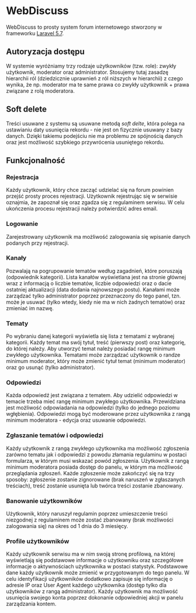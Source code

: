 # WebDiscuss
WebDiscuss to prosty system forum internetowego stworzony w frameworku [Laravel 5.7](https://laravel.com).

## Autoryzacja dostępu
W systemie wyróżniamy trzy rodzaje użytkowników (tzw. role): zwykły użytkownik, moderator oraz administrator. Stosujemy tutaj zasadzę hierarchii ról (dziedzicznie uprawnień z ról niższych w hierarchii) z czego wynika, że np. moderator ma te same prawa co zwykły użytkownik + prawa związane z rolą moderatora.

## Soft delete
Treści usuwane z systemu są usuwane metodą *soft delte*, która polega na ustawianiu daty usunięcia rekordu - nie jest on fizycznie usuwany z bazy danych. Dzięki takiemu podejściu nie ma problemu ze spójnością danych oraz jest możliwość szybkiego przywrócenia usuniętego rekordu.

## Funkcjonalność

### Rejestracja
Każdy użytkownik, który chce zacząć udzielać się na forum powinien przejść prosty proces rejestracji. Użytkownik rejestrując się w serwisie oznajmia, że zapoznał się oraz zgadza się z regulaminem serwisu. W celu ukończenia procesu rejestracji należy potwierdzić adres email.

### Logowanie
Zarejestrowany użytkownik ma możliwość zalogowania się wpisanie danych podanych przy rejestracji.

### Kanały
Pozwalają na pogrupowanie tematów według zagadnień, które poruszają (odpowiednik kategorii). Lista kanałów wyświetlana jest na stronie głównej wraz z informacją o liczbie tematów, liczbie odpowiedzi oraz o dacie ostatniej aktualizacji (data dodania najnowszego postu). Kanałami może zarządzać tylko administrator poprzez przeznaczony do tego panel, tzn. może je usuwać (tylko wtedy, kiedy nie ma w nich żadnych tematów) oraz zmieniać im nazwę.

### Tematy
Po wybraniu danej kategorii wyświetla się lista z tematami z wybranej kategorii. Każdy temat ma swój tytuł, treść (pierwszy post) oraz kategorię, do której należy. Aby utworzyć temat należy posiadać rangę minimum zwykłego użytkownika. Tematami może zarządzać użytkownik o randze minimum moderator, który może zmienić tytuł temat (minimum moderator) oraz go usunąć (tylko administrator).

### Odpowiedzi
Każda odpowiedź jest związana z tematem. Aby udzielić odpowiedzi w temacie trzeba mieć rangę minimum zwykłego użytkownika. Przewidziana jest możliwość odpowiadania na odpowiedzi (tylko do jednego poziomu wgłębienia). Odpowiedzi mogą być moderowane przez użytkownika z rangą minimum moderatora - edycja oraz usuwanie odpowiedzi.

### Zgłaszanie tematów i odpowiedzi
Każdy użytkownik z rangą zwykłego użytkownika ma możliwość zgłoszenia zarówno tematu jak i odpowiedzi z powodu złamania regulaminu w postaci formularza, w którym musi wskazać powód zgłoszenia. Użytkownik z rangą minimum moderatora posiada dostęp do panelu, w którym ma możliwość przeglądania zgłoszeń. Każde zgłoszenie może zakończyć się na trzy sposoby: zgłoszenie zostanie zignorowane (brak naruszeń w zgłaszanych treściach), treść zostanie usunięta lub twórca treści zostanie zbanowany.

### Banowanie użytkowników
Użytkownik, który naruszył regulamin poprzez umieszczenie treści niezgodnej z regulaminem może zostać zbanowany (brak możliwości zalogowania się) na okres od 1 dnia do 3 miesięcy.

### Profile użytkowników
Każdy użytkownik serwisu ma w nim swoją stronę profilową, na której wyświetlają się podstawowe informacje o użytkowniku oraz szczegółowe informacje o aktywnościach użytkownika w postaci statystyk. Podstawowe dane każdy użytkownik może zmienić w przygotowanym do tego panelu. W celu identyfikacji użytkowników dodatkowo zapisuje się informację o adresie IP oraz User Agent każdego użytkownika (dostęp tylko dla użytkowników z rangą administrator). Każdy użytkownik ma możliwość usunięcia swojego konta poprzez dokonanie odpowiedniej akcji w panelu zarządzania kontem.
